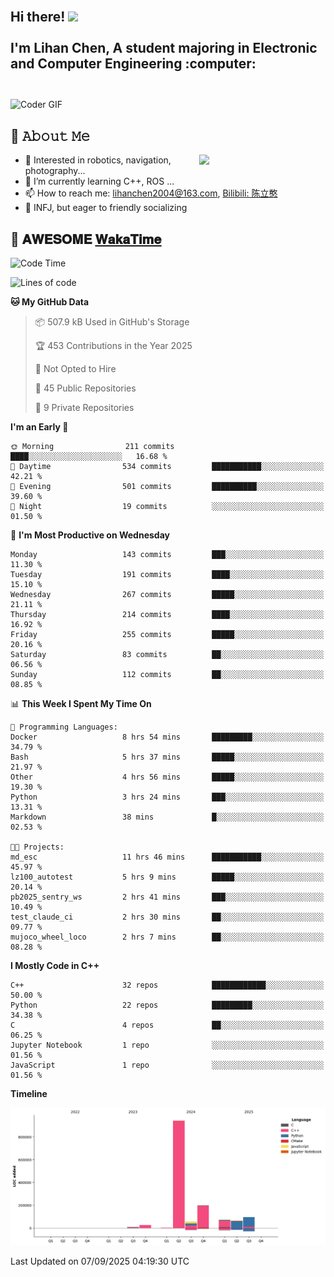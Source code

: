 <h2 align="left">
 <abc>
  <br>Hi there! <img src="https://user-images.githubusercontent.com/42378118/110234147-e3259600-7f4e-11eb-95be-0c4047144dea.gif" width="30"><br>
  <br> I'm Lihan Chen, A student majoring in Electronic and Computer Engineering :computer:<br>
  <br>
 </abc>
</h2>

<img align="center" src="https://media.giphy.com/media/SWoSkN6DxTszqIKEqv/giphy.gif" alt="Coder GIF" width="500">

## :book: 𝙰𝚋𝚘𝚞𝚝 𝙼𝚎

<img align="right" width="40%" src="https://github-readme-stats.vercel.app/api?username=LihanChen2004&show_icons=true&icon_color=CE1D2D&text_color=718096&bg_color=ffffff&hide_title=true" />

- 🌟 Interested in robotics, navigation, photography...
- 🌱 I’m currently learning C++, ROS ... 
- 📫 How to reach me: lihanchen2004@163.com, [Bilibili: 陈立憨](https://space.bilibili.com/170786212)
- 👯 INFJ, but eager to friendly socializing

## 📜 𝐀𝐖𝐄𝐒𝐎𝐌𝐄 [𝐖𝐚𝐤𝐚𝐓𝐢𝐦𝐞](https://github.com/anmol098/waka-readme-stats)

<!--START_SECTION:waka-->
![Code Time](http://img.shields.io/badge/Code%20Time-1%2C449%20hrs%2020%20mins-blue)

![Lines of code](https://img.shields.io/badge/From%20Hello%20World%20I%27ve%20Written-1.5%20million%20lines%20of%20code-blue)

**🐱 My GitHub Data** 

> 📦 507.9 kB Used in GitHub's Storage 
 > 
> 🏆 453 Contributions in the Year 2025
 > 
> 🚫 Not Opted to Hire
 > 
> 📜 45 Public Repositories 
 > 
> 🔑 9 Private Repositories 
 > 
**I'm an Early 🐤** 

```text
🌞 Morning                211 commits         ████░░░░░░░░░░░░░░░░░░░░░   16.68 % 
🌆 Daytime                534 commits         ███████████░░░░░░░░░░░░░░   42.21 % 
🌃 Evening                501 commits         ██████████░░░░░░░░░░░░░░░   39.60 % 
🌙 Night                  19 commits          ░░░░░░░░░░░░░░░░░░░░░░░░░   01.50 % 
```
📅 **I'm Most Productive on Wednesday** 

```text
Monday                   143 commits         ███░░░░░░░░░░░░░░░░░░░░░░   11.30 % 
Tuesday                  191 commits         ████░░░░░░░░░░░░░░░░░░░░░   15.10 % 
Wednesday                267 commits         █████░░░░░░░░░░░░░░░░░░░░   21.11 % 
Thursday                 214 commits         ████░░░░░░░░░░░░░░░░░░░░░   16.92 % 
Friday                   255 commits         █████░░░░░░░░░░░░░░░░░░░░   20.16 % 
Saturday                 83 commits          ██░░░░░░░░░░░░░░░░░░░░░░░   06.56 % 
Sunday                   112 commits         ██░░░░░░░░░░░░░░░░░░░░░░░   08.85 % 
```


📊 **This Week I Spent My Time On** 

```text
💬 Programming Languages: 
Docker                   8 hrs 54 mins       █████████░░░░░░░░░░░░░░░░   34.79 % 
Bash                     5 hrs 37 mins       █████░░░░░░░░░░░░░░░░░░░░   21.97 % 
Other                    4 hrs 56 mins       █████░░░░░░░░░░░░░░░░░░░░   19.30 % 
Python                   3 hrs 24 mins       ███░░░░░░░░░░░░░░░░░░░░░░   13.31 % 
Markdown                 38 mins             █░░░░░░░░░░░░░░░░░░░░░░░░   02.53 % 

🐱‍💻 Projects: 
md_esc                   11 hrs 46 mins      ███████████░░░░░░░░░░░░░░   45.97 % 
lz100_autotest           5 hrs 9 mins        █████░░░░░░░░░░░░░░░░░░░░   20.14 % 
pb2025_sentry_ws         2 hrs 41 mins       ███░░░░░░░░░░░░░░░░░░░░░░   10.49 % 
test_claude_ci           2 hrs 30 mins       ██░░░░░░░░░░░░░░░░░░░░░░░   09.77 % 
mujoco_wheel_loco        2 hrs 7 mins        ██░░░░░░░░░░░░░░░░░░░░░░░   08.28 % 
```

**I Mostly Code in C++** 

```text
C++                      32 repos            ████████████░░░░░░░░░░░░░   50.00 % 
Python                   22 repos            █████████░░░░░░░░░░░░░░░░   34.38 % 
C                        4 repos             ██░░░░░░░░░░░░░░░░░░░░░░░   06.25 % 
Jupyter Notebook         1 repo              ░░░░░░░░░░░░░░░░░░░░░░░░░   01.56 % 
JavaScript               1 repo              ░░░░░░░░░░░░░░░░░░░░░░░░░   01.56 % 
```



**Timeline**

![Lines of Code chart](https://raw.githubusercontent.com/LihanChen2004/LihanChen2004/main/assets/bar_graph.png)


 Last Updated on 07/09/2025 04:19:30 UTC
<!--END_SECTION:waka-->

<!--
**LihanChen2004/LihanChen2004** is a ✨ _special_ ✨ repository because its `README.md` (this file) appears on your GitHub profile.

Here are some ideas to get you started:

- 🔭 I’m currently working on ...
- 🌱 I’m currently learning ...
- 👯 I’m looking to collaborate on ...
- 🤔 I’m looking for help with ...
- 💬 Ask me about ...
- 📫 How to reach me: ...
- 😄 Pronouns: ...
- ⚡ Fun fact: ...
-->
